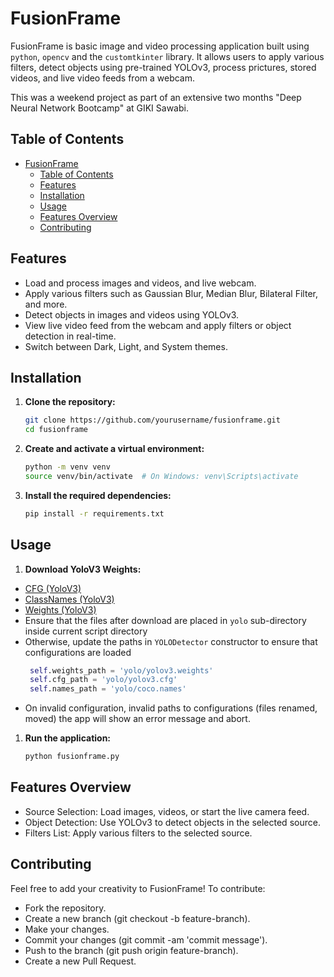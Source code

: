 # FusionFrame

FusionFrame is basic image and video processing application built using `python`, `opencv` and the `customtkinter` library. It allows users to apply various filters, detect objects using pre-trained YOLOv3, process prictures, stored videos, and live video feeds from a webcam.

This was a weekend project as part of an extensive two months "Deep Neural Network Bootcamp" at GIKI Sawabi. 

## Table of Contents

- [FusionFrame](#fusionframe)
  - [Table of Contents](#table-of-contents)
  - [Features](#features)
  - [Installation](#installation)
  - [Usage](#usage)
  - [Features Overview](#features-overview)
  - [Contributing](#contributing)

## Features

- Load and process images and videos, and live webcam.
- Apply various filters such as Gaussian Blur, Median Blur, Bilateral Filter, and more.
- Detect objects in images and videos using YOLOv3.
- View live video feed from the webcam and apply filters or object detection in real-time.
- Switch between Dark, Light, and System themes.

## Installation

1. **Clone the repository:**
   ```bash
   git clone https://github.com/yourusername/fusionframe.git
   cd fusionframe
   ```

1. **Create and activate a virtual environment:**
    ```bash
    python -m venv venv
    source venv/bin/activate  # On Windows: venv\Scripts\activate
    ```

2. **Install the required dependencies:**
   ```bash
   pip install -r requirements.txt
   ```

## Usage
1. **Download YoloV3 Weights:**
- [CFG (YoloV3)](https://github.com/pjreddie/darknet/blob/master/cfg/yolov3.cfg)
- [ClassNames (YoloV3)](https://github.com/pjreddie/darknet/blob/master/data/coco.names)
- [Weights (YoloV3)](https://github.com/patrick013/Object-Detection---Yolov3/blob/master/model/yolov3.weights)
- Ensure that the files after download are placed in `yolo` sub-directory inside current script directory
- Otherwise, update the paths in `YOLODetector` constructor to ensure that configurations are loaded 
  ```python
   self.weights_path = 'yolo/yolov3.weights'
   self.cfg_path = 'yolo/yolov3.cfg'
   self.names_path = 'yolo/coco.names'
  ```
- On invalid configuration, invalid paths to configurations (files renamed, moved) the app will show an error message and abort. 
  
1. **Run the application:**
   ```bash
   python fusionframe.py
   ```

## Features Overview
- Source Selection: Load images, videos, or start the live camera feed.
- Object Detection: Use YOLOv3 to detect objects in the selected source.
- Filters List: Apply various filters to the selected source.

## Contributing
Feel free to add your creativity to FusionFrame! To contribute:

- Fork the repository.
- Create a new branch (git checkout -b feature-branch).
- Make your changes.
- Commit your changes (git commit -am 'commit message').
- Push to the branch (git push origin feature-branch).
- Create a new Pull Request.

